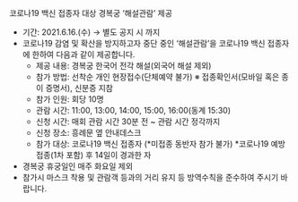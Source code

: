 코로나19 백신 접종자 대상 경복궁 ‘해설관람’ 제공
- 기간: 2021.6.16.(수) → 별도 공지 시 까지
- 코로나19 감염 및 확산을 방지하고자 중단 중인 ‘해설관람’을 코로나19 백신 접종자에 한하여 다음과 같이 제공합니다.
  - 제공 내용: 경복궁 한국어 전각 해설(외국어 해설 제외)
  - 참가 방법: 선착순 개인 현장접수(단체예약 불가) ※ 접종확인서(모바일 혹은 종이 증명서), 신분증 지참
  - 참가 인원: 회당 10명
  - 관람 시간: 11:00, 13:00, 14:00, 15:00, 16:00(동계 15:30)
  - 신청 시간: 매회 관람 시간 30분 전 ~ 관람 시간 정각까지
  - 신청 장소: 흥례문 옆 안내데스크
  - 참가 대상: 코로나19 백신 접종자
    (\*미접종 동반자 참가 불가)
    \*코로나19 예방접종(1차 포함) 후 14일이 경과한 자
- 경복궁 휴궁일인 매주 화요일 제외
- 참가시 마스크 착용 및 관람객 등과의 거리 유지 등 방역수칙을 준수하여 주시기 바랍니다.